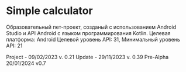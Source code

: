 # Simple calculator

Образовательный пет-проект, созданый с использованием Android Studio и API Android с языком программирования Kotlin.
Целевая платформа: Android
Целевой уровень API: 31, Минимальный уровень API: 21


Project - 09/02/2023 v. 0.21
Update - 29/11/2023 v. 0.39
Pre-Alpha 20/01/2024 v0.7
